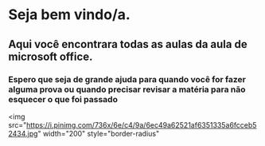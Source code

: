 # Seja bem vindo/a.
## Aqui você encontrara todas as aulas da aula de microsoft office.
### Espero que seja de grande ajuda para quando você for fazer alguma prova ou quando precisar revisar a matéria para não esquecer o que foi passado

 <img src="https://i.pinimg.com/736x/6e/c4/9a/6ec49a62521af6351335a6fcceb52434.jpg" width="200" style="border-radius"
